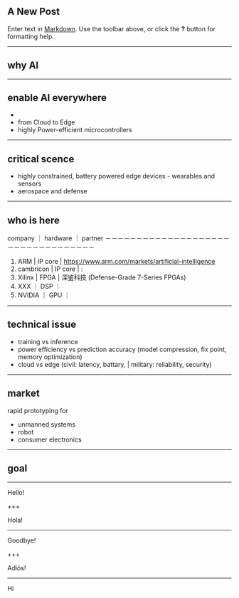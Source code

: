 ## A New Post

Enter text in [Markdown](http://daringfireball.net/projects/markdown/). Use the toolbar above, or click the **?** button for formatting help.

---
## why AI

---

## enable AI everywhere
-
- from Cloud to Edge
- highly Power-efficient microcontrollers

---

## critical scence
- highly constrained, battery powered edge devices - wearables and sensors
- aerospace and defense

---

## who is here
company ｜ hardware ｜ partner
－－－－－－－－－－－－－－－－－－－－－－－－－－－－－－－－－－
1. ARM | IP core |  https://www.arm.com/markets/artificial-intelligence
1. cambricon | IP core | : 
1. Xilinx | FPGA | 深鉴科技 (Defense-Grade 7-Series FPGAs)
1. XXX ｜ DSP ｜
1. NVIDIA ｜ GPU ｜ 


---

## technical issue

- training vs inference
- power efficiency vs prediction accuracy (model compression, fix point, memory optimization)
- cloud vs edge (civil: latency, battary, | military: reliability, security)

---

## market

rapid prototyping for 
- unmanned systems
- robot
- consumer electronics

---

## goal

---
Hello!

+++

Hola!

---

Goodbye!

+++

Adiós!

---

Hi
